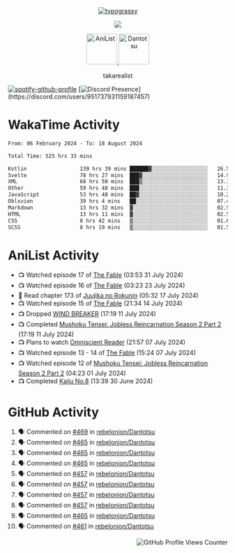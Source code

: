 <div align="center">
<a href="https://github.com/kawarimidoll/typograssy">
    <img alt="typograssy" src="https://typograssy.deno.dev/api?text=%E3%82%B8%E3%83%A7%E3%83%B3%E3%81%A7%E3%81%99%E3%80%82%E3%81%93%E3%82%93%E3%81%AB%E3%81%A1%E3%81%AF%20%20%5E%5E%20sup%20iam%20ibo%20--&&l0=none&l1=82d9d0&l2=027353&l3=038c4c&l4=01402e&bg=none&frame=none&speed=100&comment=">
</a>
</div>
<p align="center">
  <a href="https://skillicons.dev">
    <img src="https://skillicons.dev/icons?i=kotlin,figma,obsidian,androidstudio,vscode,css,html" />
  </a>
</p>

<p align="center">
    <a href="https://anilist.co/user/takarealist112/">
      <img src="https://i.imgur.com/LDvh7Lg.gif" alt="AniList" style="width: 70px; height: auto;">
    </a>
    <a href="https://discord.gg/4HPZ5nAWwM/">
      <img src="https://i.imgur.com/5o3Y9Jb.gif" alt="Dantotsu" style="width: 70px; height: auto;">
    </a>
</p>

<p align="center">
takarealist
</p>

[![spotify-github-profile](https://spotify-github-profile.vercel.app/api/view?uid=216np2gahwfhcjozqmzomew7i&cover_image=true&theme=novatorem&show_offline=true&background_color=121212&interchange=false&bar_color=53b14f&bar_color_cover=true)](https://spotify-github-profile.vercel.app/api/view?uid=216np2gahwfhcjozqmzomew7i&redirect=true)
[![Discord Presence](https://lanyard-profile-readme.vercel.app/api/951737931159187457?theme=dark&bg=Oe1116&animated=false&hideDiscrim=true&borderRadius=30px&idleMessage=currently%20offline...)](https://discord.com/users/951737931159187457)

# WakaTime Activity

<!--START_SECTION:waka-->

```txt
From: 06 February 2024 - To: 18 August 2024

Total Time: 525 hrs 33 mins

Kotlin                 139 hrs 39 mins ██████▓░░░░░░░░░░░░░░░░░░   26.57 %
Svelte                 78 hrs 27 mins  ███▓░░░░░░░░░░░░░░░░░░░░░   14.93 %
XML                    68 hrs 50 mins  ███▒░░░░░░░░░░░░░░░░░░░░░   13.10 %
Other                  59 hrs 48 mins  ███░░░░░░░░░░░░░░░░░░░░░░   11.38 %
JavaScript             53 hrs 48 mins  ██▓░░░░░░░░░░░░░░░░░░░░░░   10.24 %
Oblxvion               39 hrs 4 mins   ██░░░░░░░░░░░░░░░░░░░░░░░   07.44 %
Markdown               13 hrs 32 mins  ▓░░░░░░░░░░░░░░░░░░░░░░░░   02.58 %
HTML                   13 hrs 11 mins  ▓░░░░░░░░░░░░░░░░░░░░░░░░   02.51 %
CSS                    8 hrs 42 mins   ▒░░░░░░░░░░░░░░░░░░░░░░░░   01.66 %
SCSS                   8 hrs 19 mins   ▒░░░░░░░░░░░░░░░░░░░░░░░░   01.58 %
```

<!--END_SECTION:waka-->

# AniList Activity

<!-- ANILIST_ACTIVITY:start -->

-   📺 Watched episode 17 of [The Fable](https://anilist.co/anime/166910) (03:53 31 July 2024)
-   📺 Watched episode 16 of [The Fable](https://anilist.co/anime/166910) (03:23 23 July 2024)
-   📖 Read chapter 173 of [Juujika no Rokunin](https://anilist.co/manga/116671) (05:32 17 July 2024)
-   📺 Watched episode 15 of [The Fable](https://anilist.co/anime/166910) (21:34 14 July 2024)
-   📺 Dropped [WIND BREAKER](https://anilist.co/anime/163270) (17:19 11 July 2024)
-   📺 Completed [Mushoku Tensei: Jobless Reincarnation Season 2 Part 2](https://anilist.co/anime/166873) (17:19 11 July 2024)
-   📺 Plans to watch [Omniscient Reader](https://anilist.co/anime/179068) (21:57 07 July 2024)
-   📺 Watched episode 13 - 14 of [The Fable](https://anilist.co/anime/166910) (15:24 07 July 2024)
-   📺 Watched episode 12 of [Mushoku Tensei: Jobless Reincarnation Season 2 Part 2](https://anilist.co/anime/166873) (04:23 01 July 2024)
-   📺 Completed [Kaiju No.8](https://anilist.co/anime/153288) (13:39 30 June 2024)

<!-- ANILIST_ACTIVITY:end -->

# GitHub Activity

<!--START_SECTION:activity-->

1. 🗣 Commented on [#469](https://github.com/rebelonion/Dantotsu/issues/469#issuecomment-2291590291) in [rebelonion/Dantotsu](https://github.com/rebelonion/Dantotsu)
2. 🗣 Commented on [#465](https://github.com/rebelonion/Dantotsu/issues/465#issuecomment-2257555066) in [rebelonion/Dantotsu](https://github.com/rebelonion/Dantotsu)
3. 🗣 Commented on [#465](https://github.com/rebelonion/Dantotsu/issues/465#issuecomment-2257389149) in [rebelonion/Dantotsu](https://github.com/rebelonion/Dantotsu)
4. 🗣 Commented on [#465](https://github.com/rebelonion/Dantotsu/issues/465#issuecomment-2257388359) in [rebelonion/Dantotsu](https://github.com/rebelonion/Dantotsu)
5. 🗣 Commented on [#457](https://github.com/rebelonion/Dantotsu/issues/457#issuecomment-2256121324) in [rebelonion/Dantotsu](https://github.com/rebelonion/Dantotsu)
6. 🗣 Commented on [#457](https://github.com/rebelonion/Dantotsu/issues/457#issuecomment-2256120426) in [rebelonion/Dantotsu](https://github.com/rebelonion/Dantotsu)
7. 🗣 Commented on [#457](https://github.com/rebelonion/Dantotsu/issues/457#issuecomment-2256119951) in [rebelonion/Dantotsu](https://github.com/rebelonion/Dantotsu)
8. 🗣 Commented on [#457](https://github.com/rebelonion/Dantotsu/issues/457#issuecomment-2256116300) in [rebelonion/Dantotsu](https://github.com/rebelonion/Dantotsu)
9. 🗣 Commented on [#465](https://github.com/rebelonion/Dantotsu/issues/465#issuecomment-2255424721) in [rebelonion/Dantotsu](https://github.com/rebelonion/Dantotsu)
10. 🗣 Commented on [#461](https://github.com/rebelonion/Dantotsu/issues/461#issuecomment-2254781546) in [rebelonion/Dantotsu](https://github.com/rebelonion/Dantotsu)
<!--END_SECTION:activity-->

<div align="right">
    <img src="https://komarev.com/ghpvc/?username=sneazy-ibo&color=ff6e00&label=Counter&abbreviated=true" alt="GitHub Profile Views Counter">
</div>
